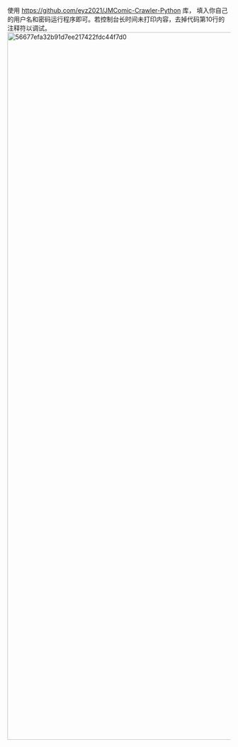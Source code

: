 使用 https://github.com/eyz2021/JMComic-Crawler-Python 库，
填入你自己的用户名和密码运行程序即可。若控制台长时间未打印内容，去掉代码第10行的注释符以调试。
<img width="2559" height="1599" alt="56677efa32b91d7ee217422fdc44f7d0" src="https://github.com/user-attachments/assets/cd9d6d53-abec-4156-a5dd-d2eff62332f9" />
